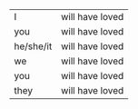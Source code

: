 |   |   |
|---|---|
|I|will have loved|
|you|will have loved|
|he/she/it|will have loved|
|we|will have loved|
|you|will have loved|
|they|will have loved|